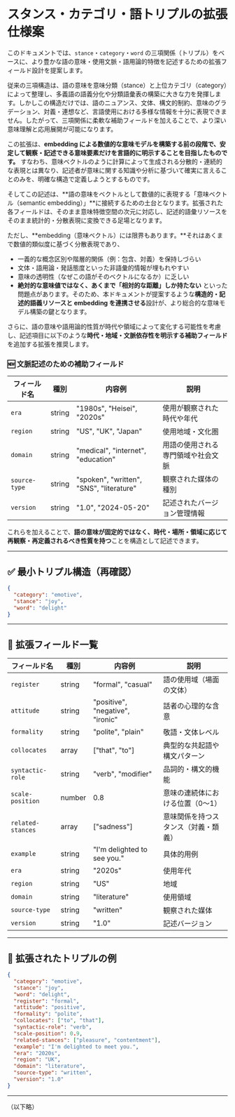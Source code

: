 # スタンス・カテゴリ・語トリプルの拡張仕様案

このドキュメントでは、`stance`・`category`・`word` の三項関係（トリプル）をベースに、より豊かな語の意味・使用文脈・語用論的特徴を記述するための拡張フィールド設計を提案します。

従来の三項構造は、語の意味を意味分類（stance）と上位カテゴリ（category）によって整理し、多義語の語義分化や分類語彙表の構築に大きな力を発揮します。しかしこの構造だけでは、語のニュアンス、文体、構文的制約、意味のグラデーション、対義・連想など、言語使用における多様な情報を十分に表現できません。したがって、三項関係に柔軟な補助フィールドを加えることで、より深い意味理解と応用展開が可能になります。

この拡張は、**embedding による数値的な意味モデルを構築する前の段階で、安定して観察・記述できる意味要素だけを言語的に明示することを目指したものです。** すなわち、意味ベクトルのように計算によって生成される分散的・連続的な表現とは異なり、記述者が意味に関する知識や分析に基づいて確実に言えることのみを、明確な構造で定義しようとするものです。

そしてこの記述は、\*\*語の意味をベクトルとして数値的に表現する「意味ベクトル（semantic embedding）」\*\*に接続するための土台となります。拡張された各フィールドは、そのまま意味特徴空間の次元に対応し、記述的語彙リソースをそのまま統計的・分散表現に変換できる足場となります。

ただし、\*\*embedding（意味ベクトル）には限界もあります。\*\*それはあくまで数値的類似度に基づく分散表現であり、

- 一義的な概念区別や階層的関係（例：包含、対義）を保持しづらい
- 文体・語用論・発話態度といった非語彙的情報が埋もれやすい
- 意味の透明性（なぜこの語がそのベクトルになるか）に乏しい
- **絶対的な意味値ではなく、あくまで「相対的な距離」しか持たない**
  といった問題点があります。そのため、本ドキュメントが提案するような**構造的・記述的語義リソースと embedding を連携させる**設計が、より総合的な意味モデル構築の鍵となります。

さらに、語の意味や語用論的性質が時代や領域によって変化する可能性を考慮し、記述項目に以下のような**時代・地域・文脈依存性を明示する補助フィールド**を追加する拡張を推奨します。

### 🆕 文脈記述のための補助フィールド

| フィールド名  | 種別   | 内容例                                   | 説明                               |
| ------------- | ------ | ---------------------------------------- | ---------------------------------- |
| `era`         | string | "1980s", "Heisei", "2020s"               | 使用が観察された時代や年代         |
| `region`      | string | "US", "UK", "Japan"                      | 使用地域・文化圏                   |
| `domain`      | string | "medical", "internet", "education"       | 用語の使用される専門領域や社会文脈 |
| `source-type` | string | "spoken", "written", "SNS", "literature" | 観察された媒体の種別               |
| `version`     | string | "1.0", "2024-05-20"                      | 記述されたバージョン管理情報       |

これらを加えることで、**語の意味が固定的ではなく、時代・場所・領域に応じて再観察・再定義されるべき性質を持つ**ことを構造として記述できます。

---

## ✅ 最小トリプル構造（再確認）

```json
{
  "category": "emotive",
  "stance": "joy",
  "word": "delight"
}
```

---

## 🔧 拡張フィールド一覧

| フィールド名      | 種別   | 内容例                           | 説明                                 |
| ----------------- | ------ | -------------------------------- | ------------------------------------ |
| `register`        | string | "formal", "casual"               | 語の使用域（場面の文体）             |
| `attitude`        | string | "positive", "negative", "ironic" | 話者の心理的な含意                   |
| `formality`       | string | "polite", "plain"                | 敬語・文体レベル                     |
| `collocates`      | array  | \["that", "to"]                  | 典型的な共起語や構文パターン         |
| `syntactic-role`  | string | "verb", "modifier"               | 品詞的・構文的機能                   |
| `scale-position`  | number | 0.8                              | 意味の連続体における位置（0〜1）     |
| `related-stances` | array  | \["sadness"]                     | 意味関係を持つスタンス（対義・類義） |
| `example`         | string | "I'm delighted to see you."      | 具体的用例                           |
| `era`             | string | "2020s"                          | 使用年代                             |
| `region`          | string | "US"                             | 地域                                 |
| `domain`          | string | "literature"                     | 使用領域                             |
| `source-type`     | string | "written"                        | 観察された媒体                       |
| `version`         | string | "1.0"                            | 記述バージョン                       |

---

## 🧩 拡張されたトリプルの例

```json
{
  "category": "emotive",
  "stance": "joy",
  "word": "delight",
  "register": "formal",
  "attitude": "positive",
  "formality": "polite",
  "collocates": ["to", "that"],
  "syntactic-role": "verb",
  "scale-position": 0.9,
  "related-stances": ["pleasure", "contentment"],
  "example": "I'm delighted to meet you.",
  "era": "2020s",
  "region": "UK",
  "domain": "literature",
  "source-type": "written",
  "version": "1.0"
}
```

---

（以下略）
